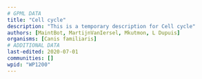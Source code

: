 ```yaml
---
# GPML DATA
title: "Cell cycle"
description: "This is a temporary description for Cell cycle"
authors: [MaintBot, MartijnVanIersel, Mkutmon, L Dupuis]
organisms: [Canis familiaris]
# ADDITIONAL DATA
last-edited: 2020-07-01
communities: []
wpid: "WP1200"
---
```

